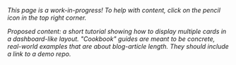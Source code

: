 _This page is a work-in-progress! To help with content, click on the pencil icon in the top right corner._

_Proposed content: a short tutorial showing how to display multiple cards in a dashboard-like layout. "Cookbook" guides are meant to be concrete, real-world examples that are about blog-article length. They should include a link to a demo repo._
